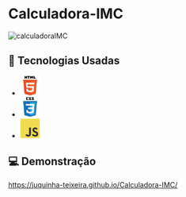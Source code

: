 # Calculadora-IMC

![calculadoraIMC](https://user-images.githubusercontent.com/108760255/201471921-6833ba90-9384-4b95-b8a4-371e2faf2dd7.png)

## 🚀 Tecnologias Usadas

<ul>
  <li><img src="https://raw.githubusercontent.com/devicons/devicon/master/icons/html5/html5-original-wordmark.svg" alt="html5" width="40" height="40"/></li>
  <li><img src="https://raw.githubusercontent.com/devicons/devicon/master/icons/css3/css3-original-wordmark.svg" alt="css3" width="40" height="40"/></li>
  <li><img src="https://raw.githubusercontent.com/devicons/devicon/master/icons/javascript/javascript-original.svg" alt="javascript" width="40" height="40"/></li>
</ul>

## 💻 Demonstração

https://juquinha-teixeira.github.io/Calculadora-IMC/


